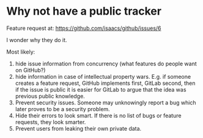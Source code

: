 # Why not have a public tracker

Feature request at: https://github.com/isaacs/github/issues/6

I wonder why they do it.

Most likely:

1. hide issue information from concurrency (what features do people want on GitHub?)
2. hide information in case of intellectual property wars. E.g. if someone creates a feature request, GitHub implements first, GitLab second, then if the issue is public it is easier for GitLab to argue that the idea was previous public knowledge.
3. Prevent security issues. Someone may unknowingly report a bug which later proves to be a security problem.
4. Hide their errors to look smart. If there is no list of bugs or feature requests, they look smarter.
5. Prevent users from leaking their own private data.
